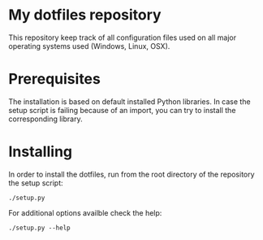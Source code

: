 # My dotfiles repository

This repository keep track of all configuration files used on all major
operating systems used (Windows, Linux, OSX).


# Prerequisites

The installation is based on default installed Python libraries. In case the
setup script is failing because of an import, you can try to install the
corresponding library.


# Installing

In order to install the dotfiles, run from the root directory of the repository
the setup script:

    ./setup.py

For additional options availble check the help:

    ./setup.py --help
